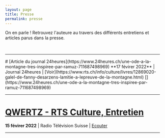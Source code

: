 ```yaml
---
layout: page
title: Presse
permalink: presse
---
```


On en parle ! Retrouvez l'auteure au travers des différents entretiens et articles parus dans la presse. 

<br>

<hr>
# [Article du journal 24heures](https://www.24heures.ch/une-ode-a-la-montagne-tres-inspiree-par-ramuz-711687498969) 
**17 févirer 2022** | Journal 24heures | [Voir](https://www.rts.ch/info/culture/livres/12869020-galel-de-fanny-desarzens-lamitie-a-lepreuve-de-la-montagne.html)
[](https://www.24heures.ch/une-ode-a-la-montagne-tres-inspiree-par-ramuz-711687498969)
<hr>

# [QWERTZ - RTS Culture, Entretien](https://www.rts.ch/info/culture/livres/12869020-galel-de-fanny-desarzens-lamitie-a-lepreuve-de-la-montagne.html)
**15 févirer 2022** | Radio Télévision Suisse | [Ecouter](https://www.rts.ch/info/culture/livres/12869020-galel-de-fanny-desarzens-lamitie-a-lepreuve-de-la-montagne.html)

<hr>


